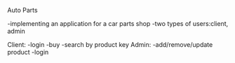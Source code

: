 
Auto Parts

-implementing an application for a car parts shop
-two types of users:client, admin

Client:
  -login
  -buy
  -search by product key
 Admin:
  -add/remove/update product
  -login
  

